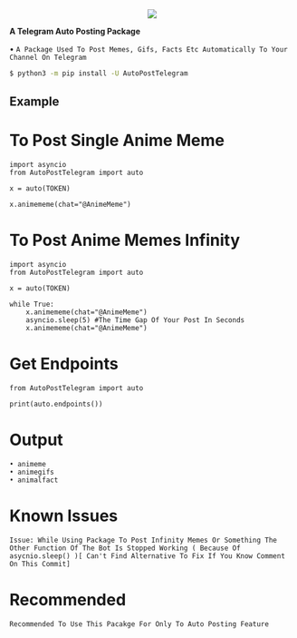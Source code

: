 <div align="center"><img src="https://i.imgur.com/sbrRXkW.jpeg" /></div>

**A Telegram Auto Posting Package**

• `A Package Used To Post Memes, Gifs, Facts Etc Automatically To Your Channel On Telegram`

```bash
$ python3 -m pip install -U AutoPostTelegram
```

## Example

# To Post Single Anime Meme
```
import asyncio
from AutoPostTelegram import auto

x = auto(TOKEN)

x.animememe(chat="@AnimeMeme")
```

# To Post Anime Memes Infinity
```
import asyncio
from AutoPostTelegram import auto

x = auto(TOKEN)

while True:
    x.animememe(chat="@AnimeMeme")
    asyncio.sleep(5) #The Time Gap Of Your Post In Seconds
    x.animememe(chat="@AnimeMeme")
```

# Get Endpoints
```
from AutoPostTelegram import auto

print(auto.endpoints())
```
# Output
```
• animeme
• animegifs
• animalfact
```

# Known Issues
```
Issue: While Using Package To Post Infinity Memes Or Something The Other Function Of The Bot Is Stopped Working ( Because Of asycnio.sleep() )[ Can't Find Alternative To Fix If You Know Comment On This Commit]
```

# Recommended
```
Recommended To Use This Pacakge For Only To Auto Posting Feature
```
